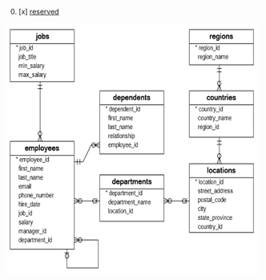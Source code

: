 00. [x] [reserved](./reserved)

[<img src="./00-HR-SQL-Server-Sample-Database.png" width=700, height=500 />](./00-HR-SQL-Server-Sample-Database.png)